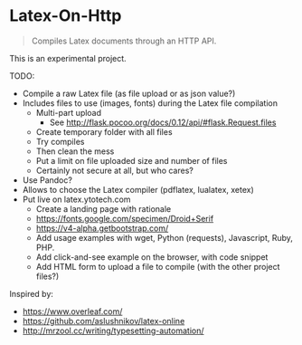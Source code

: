 # Latex-On-Http

> Compiles Latex documents through an HTTP API.

This is an experimental project.

TODO:
* Compile a raw Latex file (as file upload or as json value?)
* Includes files to use (images, fonts) during the Latex file compilation
  * Multi-part upload
    * See http://flask.pocoo.org/docs/0.12/api/#flask.Request.files
  * Create temporary folder with all files
  * Try compiles
  * Then clean the mess
  * Put a limit on file uploaded size and number of files
  * Certainly not secure at all, but who cares?
* Use Pandoc?
* Allows to choose the Latex compiler (pdflatex, lualatex, xetex)
* Put live on latex.ytotech.com
  * Create a landing page with rationale
  * https://fonts.google.com/specimen/Droid+Serif
  * https://v4-alpha.getbootstrap.com/
  * Add usage examples with wget, Python (requests), Javascript, Ruby, PHP.
  * Add click-and-see example on the browser, with code snippet
  * Add HTML form to upload a file to compile (with the other project files?)

Inspired by:
* https://www.overleaf.com/
* https://github.com/aslushnikov/latex-online
* http://mrzool.cc/writing/typesetting-automation/
